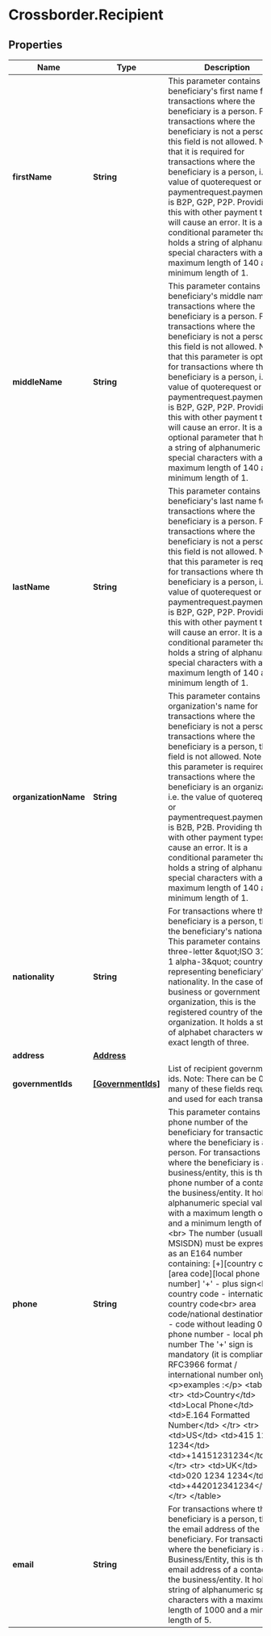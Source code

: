 # Crossborder.Recipient

## Properties

Name | Type | Description | Notes
------------ | ------------- | ------------- | -------------
**firstName** | **String** | This parameter contains the beneficiary&#39;s first name for transactions where the beneficiary is a person. For transactions where the beneficiary is not a person, this field is not allowed.  Note that it is required for transactions where the beneficiary is a person, i.e. the value of quoterequest or paymentrequest.payment_type is B2P, G2P, P2P. Providing this with other payment types will cause an error.  It is a conditional parameter that holds a string of alphanumeric special characters with a maximum length of 140 and a minimum length of 1. | [optional] 
**middleName** | **String** | This parameter contains the beneficiary&#39;s middle name For transactions where the beneficiary is a person. For transactions where the beneficiary is not a person, this field is not allowed.  Note that this parameter is optional for transactions where the beneficiary is a person, i.e. the value of quoterequest or paymentrequest.payment_type is B2P, G2P, P2P. Providing this with other payment types will cause an error.  It is an optional parameter that holds a string of alphanumeric special characters with a maximum length of 140 and a minimum length of 1. | [optional] 
**lastName** | **String** | This parameter contains the beneficiary&#39;s last name for transactions where the beneficiary is a person. For transactions where the beneficiary is not a person, this field is not allowed.  Note that this parameter is required for transactions where the beneficiary is a person, i.e. the value of quoterequest or paymentrequest.payment_type is B2P, G2P, P2P. Providing this with other payment types will cause an error.  It is a conditional parameter that holds a string of alphanumeric special characters with a maximum length of 140 and a minimum length of 1. | [optional] 
**organizationName** | **String** | This parameter contains an organization&#39;s name for transactions where the beneficiary is not a person. For transactions where the beneficiary is a person, this field is not allowed.  Note that this parameter is required for transactions where the beneficiary is an organization, i.e. the value of quoterequest or paymentrequest.payment_type is B2B, P2B. Providing this with other payment types will cause an error.  It is a conditional parameter that holds a string of alphanumeric special characters with a maximum length of 140 and a minimum length of 1. | [optional] 
**nationality** | **String** | For transactions where the beneficiary is a person, this is the beneficiary&#39;s nationality. This parameter contains the three-letter \&quot;ISO 3166-1 alpha-3\&quot; country code representing beneficiary&#39;s nationality. In the case of a business or government organization, this is the registered country of the organization.  It holds a string of alphabet characters with an exact length of three. | [optional] 
**address** | [**Address**](Address.md) |  | [optional] 
**governmentIds** | [**[GovernmentIds]**](GovernmentIds.md) | List of recipient government ids. Note: There can be 0 to many of these fields required and used for each transaction. | [optional] 
**phone** | **String** | This parameter contains the phone number of the beneficiary for transactions where the beneficiary is a person. For transactions where the beneficiary is a business/entity, this is the phone number of a contact at the business/entity.  It holds an alphanumeric special value with a maximum length of 30 and a minimum length of 1.&lt;br&gt; The number (usually a MSISDN) must be expressed as an E164 number containing:  [+][country code][area code][local phone number]  &#39;+&#39; - plus sign&lt;br&gt; country code - international country code&lt;br&gt; area code/national destination code - code without leading 0&lt;br&gt; phone number - local phone number  The &#39;+&#39; sign is mandatory (it is compliant with RFC3966 format / international number only). &lt;p&gt;examples :&lt;/p&gt;     &lt;table&gt;     &lt;tr&gt;     &lt;td&gt;Country&lt;/td&gt;     &lt;td&gt;Local Phone&lt;/td&gt;     &lt;td&gt;E.164 Formatted Number&lt;/td&gt;     &lt;/tr&gt;     &lt;tr&gt;     &lt;td&gt;US&lt;/td&gt;     &lt;td&gt;415 123 1234&lt;/td&gt;     &lt;td&gt;+14151231234&lt;/td&gt;     &lt;/tr&gt;     &lt;tr&gt;     &lt;td&gt;UK&lt;/td&gt;     &lt;td&gt;020 1234 1234&lt;/td&gt;     &lt;td&gt;+442012341234&lt;/td&gt;     &lt;/tr&gt;     &lt;/table&gt; | [optional] 
**email** | **String** | For transactions where the beneficiary is a person, this is the email address of the beneficiary. For transactions where the beneficiary is a Business/Entity, this is the email address of a contact at the business/entity.  It holds a string of alphanumeric special characters with a maximum length of 1000 and a minimum length of 5. | [optional] 


